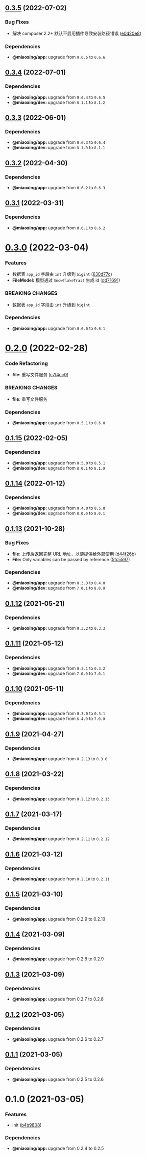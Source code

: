 ## [0.3.5](https://github.com/miaoxing/file/compare/v0.3.4...v0.3.5) (2022-07-02)


### Bug Fixes

* 解决 composer 2.2+ 默认不启用插件导致安装路径错误 ([e0d20e8](https://github.com/miaoxing/file/commit/e0d20e864c86b381aa0a9fc0a2a3804265a10ec3))





### Dependencies

* **@miaoxing/app:** upgrade from `0.6.5` to `0.6.6`

## [0.3.4](https://github.com/miaoxing/file/compare/v0.3.3...v0.3.4) (2022-07-01)





### Dependencies

* **@miaoxing/app:** upgrade from `0.6.4` to `0.6.5`
* **@miaoxing/dev:** upgrade from `8.1.1` to `8.1.2`

## [0.3.3](https://github.com/miaoxing/file/compare/v0.3.2...v0.3.3) (2022-06-01)





### Dependencies

* **@miaoxing/app:** upgrade from `0.6.3` to `0.6.4`
* **@miaoxing/dev:** upgrade from `8.1.0` to `8.1.1`

## [0.3.2](https://github.com/miaoxing/file/compare/v0.3.1...v0.3.2) (2022-04-30)





### Dependencies

* **@miaoxing/app:** upgrade from `0.6.2` to `0.6.3`

## [0.3.1](https://github.com/miaoxing/file/compare/v0.3.0...v0.3.1) (2022-03-31)





### Dependencies

* **@miaoxing/app:** upgrade from `0.6.1` to `0.6.2`

# [0.3.0](https://github.com/miaoxing/file/compare/v0.2.0...v0.3.0) (2022-03-04)


### Features

* 数据表 `app_id` 字段由 `int` 升级到 `bigint` ([630d77c](https://github.com/miaoxing/file/commit/630d77c080234394b7693d8f22bab1bde2c29dc2))
* **FileModel:** 模型通过 `SnowflakeTrait` 生成 id ([dd71691](https://github.com/miaoxing/file/commit/dd7169178814b51f355ba433f2fcf6a2c0749b4b))


### BREAKING CHANGES

* 数据表 `app_id` 字段由 `int` 升级到 `bigint`





### Dependencies

* **@miaoxing/app:** upgrade from `0.6.0` to `0.6.1`

# [0.2.0](https://github.com/miaoxing/file/compare/v0.1.15...v0.2.0) (2022-02-28)


### Code Refactoring

* **file:** 重写文件服务 ([c7f4cc0](https://github.com/miaoxing/file/commit/c7f4cc029d9c2c51651b7dc5f6ed0269c9b6be95))


### BREAKING CHANGES

* **file:** 重写文件服务





### Dependencies

* **@miaoxing/app:** upgrade from `0.5.1` to `0.6.0`

## [0.1.15](https://github.com/miaoxing/file/compare/v0.1.14...v0.1.15) (2022-02-05)





### Dependencies

* **@miaoxing/app:** upgrade from `0.5.0` to `0.5.1`
* **@miaoxing/dev:** upgrade from `8.0.1` to `8.1.0`

## [0.1.14](https://github.com/miaoxing/file/compare/v0.1.13...v0.1.14) (2022-01-12)





### Dependencies

* **@miaoxing/app:** upgrade from `0.4.0` to `0.5.0`
* **@miaoxing/dev:** upgrade from `8.0.0` to `8.0.1`

## [0.1.13](https://github.com/miaoxing/file/compare/v0.1.12...v0.1.13) (2021-10-28)


### Bug Fixes

* **file:** 上传后返回完整 URL 地址，以便提供给外部使用 ([d44f26b](https://github.com/miaoxing/file/commit/d44f26bac79d55036a5ede89bb7d763c0a4a2917))
* **File:** Only variables can be passed by reference ([5fc5597](https://github.com/miaoxing/file/commit/5fc55978232539e3f901323b3922c37cf00fb811))





### Dependencies

* **@miaoxing/app:** upgrade from `0.3.3` to `0.4.0`
* **@miaoxing/dev:** upgrade from `7.0.1` to `8.0.0`

## [0.1.12](https://github.com/miaoxing/file/compare/v0.1.11...v0.1.12) (2021-05-21)





### Dependencies

* **@miaoxing/app:** upgrade from `0.3.2` to `0.3.3`

## [0.1.11](https://github.com/miaoxing/file/compare/v0.1.10...v0.1.11) (2021-05-12)





### Dependencies

* **@miaoxing/app:** upgrade from `0.3.1` to `0.3.2`
* **@miaoxing/dev:** upgrade from `7.0.0` to `7.0.1`

## [0.1.10](https://github.com/miaoxing/file/compare/v0.1.9...v0.1.10) (2021-05-11)





### Dependencies

* **@miaoxing/app:** upgrade from `0.3.0` to `0.3.1`
* **@miaoxing/dev:** upgrade from `6.4.0` to `7.0.0`

## [0.1.9](https://github.com/miaoxing/file/compare/v0.1.8...v0.1.9) (2021-04-27)





### Dependencies

* **@miaoxing/app:** upgrade from `0.2.13` to `0.3.0`

## [0.1.8](https://github.com/miaoxing/file/compare/v0.1.7...v0.1.8) (2021-03-22)





### Dependencies

* **@miaoxing/app:** upgrade from `0.2.12` to `0.2.13`

## [0.1.7](https://github.com/miaoxing/file/compare/v0.1.6...v0.1.7) (2021-03-17)





### Dependencies

* **@miaoxing/app:** upgrade from `0.2.11` to `0.2.12`

## [0.1.6](https://github.com/miaoxing/file/compare/v0.1.5...v0.1.6) (2021-03-12)





### Dependencies

* **@miaoxing/app:** upgrade from `0.2.10` to `0.2.11`

## [0.1.5](https://github.com/miaoxing/file/compare/v0.1.4...v0.1.5) (2021-03-10)





### Dependencies

* **@miaoxing/app:** upgrade from 0.2.9 to 0.2.10

## [0.1.4](https://github.com/miaoxing/file/compare/v0.1.3...v0.1.4) (2021-03-09)





### Dependencies

* **@miaoxing/app:** upgrade from 0.2.8 to 0.2.9

## [0.1.3](https://github.com/miaoxing/file/compare/v0.1.2...v0.1.3) (2021-03-09)





### Dependencies

* **@miaoxing/app:** upgrade from 0.2.7 to 0.2.8

## [0.1.2](https://github.com/miaoxing/file/compare/v0.1.1...v0.1.2) (2021-03-05)





### Dependencies

* **@miaoxing/app:** upgrade from 0.2.6 to 0.2.7

## [0.1.1](https://github.com/miaoxing/file/compare/v0.1.0...v0.1.1) (2021-03-05)





### Dependencies

* **@miaoxing/app:** upgrade from 0.2.5 to 0.2.6

# 0.1.0 (2021-03-05)


### Features

* init ([b4b9808](https://github.com/miaoxing/file/commit/b4b9808b58aa980b32824b1134fd4d493032fd70))





### Dependencies

* **@miaoxing/app:** upgrade from 0.2.4 to 0.2.5
